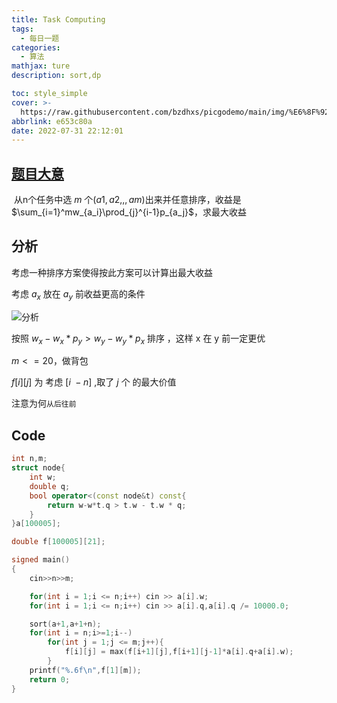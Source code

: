```yaml
---
title: Task Computing
tags:
  - 每日一题
categories:
  - 算法
mathjax: ture
description: sort,dp

toc: style_simple
cover: >-
  https://raw.githubusercontent.com/bzdhxs/picgodemo/main/img/%E6%8F%92%E7%94%BB13.png
abbrlink: e653c80a
date: 2022-07-31 22:12:01
---
```

## [题目大意](https://ac.nowcoder.com/acm/contest/33189/A)

​	从n个任务中选 $m$ 个$(a1,a2,,,am)$出来并任意排序，收益是  $\sum_{i=1}^mw_{a_i}\prod_{j}^{i-1}p_{a_j}$，求最大收益



## 分析

考虑一种排序方案使得按此方案可以计算出最大收益

考虑  $a_x$ 放在  $a_y$ 前收益更高的条件

![分析](https://cdn.jsdelivr.net/gh/bzdhxs/picgodemo/img/QQ%E6%88%AA%E5%9B%BE20220731220639.jpg)



按照  $w_x - w_x*p_y > w_y - w_y*p_x$  排序 ，这样 x 在 y 前一定更优 

$m <=20$，做背包

$f[i][j]$ 为 考虑 $[i \ -  n]$ ,取了 $j$ 个 的最大价值

注意为何``从后往前``



## Code

```cpp
int n,m;
struct node{
    int w;
    double q;
    bool operator<(const node&t) const{
        return w-w*t.q > t.w - t.w * q;
    }
}a[100005];

double f[100005][21];

signed main()
{
    cin>>n>>m;

    for(int i = 1;i <= n;i++) cin >> a[i].w;
    for(int i = 1;i <= n;i++) cin >> a[i].q,a[i].q /= 10000.0;

    sort(a+1,a+1+n);
    for(int i = n;i>=1;i--)
        for(int j = 1;j <= m;j++){
            f[i][j] = max(f[i+1][j],f[i+1][j-1]*a[i].q+a[i].w);
        }
    printf("%.6f\n",f[1][m]);
    return 0;
}
```

